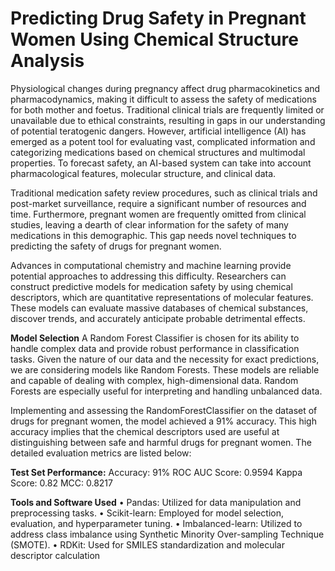 # Predicting Drug Safety in Pregnant Women Using Chemical Structure Analysis
Physiological changes during pregnancy affect drug pharmacokinetics and pharmacodynamics, making it difficult to assess the safety of medications for both mother and foetus. Traditional clinical trials are frequently limited or unavailable due to ethical constraints, resulting in gaps in our understanding of potential teratogenic dangers. However, artificial intelligence (AI) has emerged as a potent tool for evaluating vast, complicated information and categorizing medications based on chemical structures and multimodal properties. To forecast safety, an AI-based system can take into account pharmacological features, molecular structure, and clinical data.

Traditional medication safety review procedures, such as clinical trials and post-market surveillance, require a significant number of resources and time. Furthermore, pregnant women are frequently omitted from clinical studies, leaving a dearth of clear information for the safety of many medications in this demographic. This gap needs novel techniques to predicting the safety of drugs for pregnant women.

Advances in computational chemistry and machine learning provide potential approaches to addressing this difficulty. Researchers can construct predictive models for medication safety by using chemical descriptors, which are quantitative representations of molecular features. These models can evaluate massive databases of chemical substances, discover trends, and accurately anticipate probable detrimental effects.

**Model Selection**
A Random Forest Classifier is chosen for its ability to handle complex data and provide robust performance in classification tasks. Given the nature of our data and the necessity for exact predictions, we are considering models like Random Forests. These models are reliable and capable of dealing with complex, high-dimensional data. Random Forests are especially useful for interpreting and handling unbalanced data.

Implementing and assessing the RandomForestClassifier on the dataset of drugs for pregnant women, the model achieved a 91% accuracy. This high accuracy implies that the chemical descriptors used are useful at distinguishing between safe and harmful drugs for pregnant women. The detailed evaluation metrics are listed below:

**Test Set Performance:**
Accuracy: 91%
ROC AUC Score: 0.9594
Kappa Score: 0.82
MCC: 0.8217

**Tools and Software Used**
•	Pandas: Utilized for data manipulation and preprocessing tasks.
•	Scikit-learn: Employed for model selection, evaluation, and hyperparameter tuning.
•	Imbalanced-learn: Utilized to address class imbalance using Synthetic Minority Over-sampling Technique (SMOTE).
•	RDKit: Used for SMILES standardization and molecular descriptor calculation
